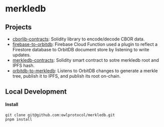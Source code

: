 # merkledb

## Projects
* [cborlib-contracts](./packages/borlib-contracts): Solidity library to encode/decode CBOR data.
* [firebase-to-orbitdb](./packages/firebase-to-orbitdb): Firebase Cloud Function used a plugin to reflect a Firestore database to OrbitDB document store by listening to write updates.
* [merkledb-contracts](./packages/merkledb-contracts): Solidity smart contract to sotre merkledb root and IPFS hash.
* [orbitdb-to-merkledb](./packages/orbitdb-to-merkledb): Listens to OrbitDB changes to generate a merkle tree, publish it to IPFS, and publish its root on-chain.

## Local Development
#### Install
```
git clone git@github.com:owlprotocol/merkledb.git
pnpm install
```